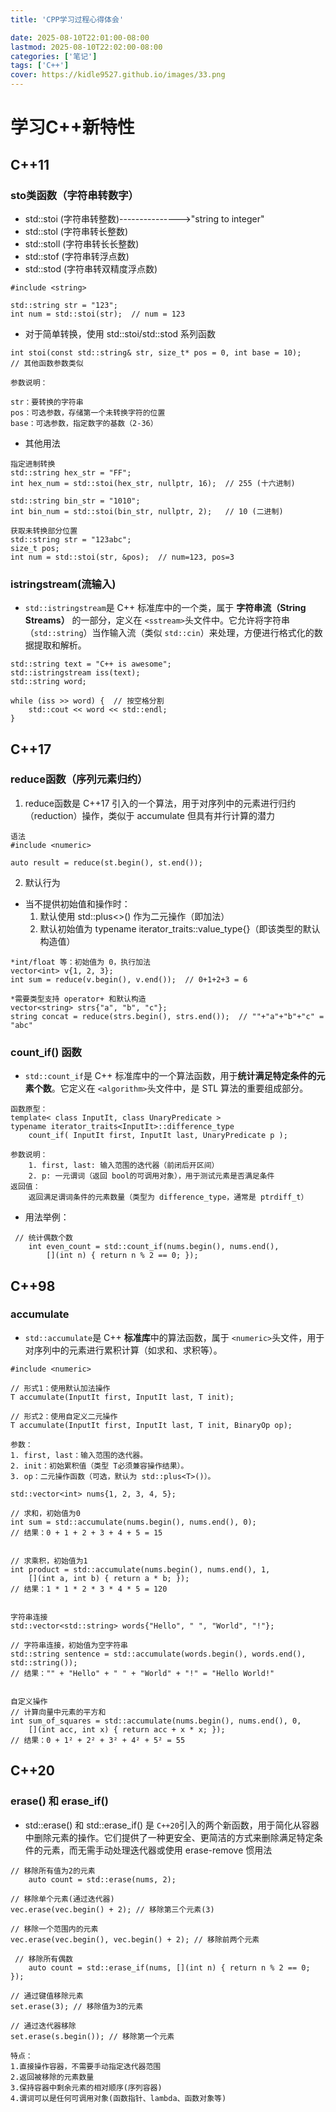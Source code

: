 ```yaml
---
title: 'CPP学习过程心得体会'

date: 2025-08-10T22:01:00-08:00
lastmod: 2025-08-10T22:02:00-08:00
categories: ['笔记']
tags: ['C++']
cover: https://kidle9527.github.io/images/33.png
---
```


# 学习C++新特性

## C++11
### sto类函数（字符串转数字）
  * std::stoi (字符串转整数)--------------->"string to integer"​​
  * std::stol (字符串转长整数)
  * std::stoll (字符串转长长整数)
  * std::stof (字符串转浮点数)
  * std::stod (字符串转双精度浮点数)
```
#include <string>

std::string str = "123";
int num = std::stoi(str);  // num = 123
```

* 对于简单转换，使用 std::stoi/std::stod 系列函数

```
int stoi(const std::string& str, size_t* pos = 0, int base = 10);
// 其他函数参数类似

参数说明：

str：要转换的字符串
pos：可选参数，存储第一个未转换字符的位置
base：可选参数，指定数字的基数（2-36）
```

* 其他用法

```\
指定进制转换
std::string hex_str = "FF";
int hex_num = std::stoi(hex_str, nullptr, 16);  // 255 (十六进制)

std::string bin_str = "1010";
int bin_num = std::stoi(bin_str, nullptr, 2);   // 10 (二进制)

获取未转换部分位置
std::string str = "123abc";
size_t pos;
int num = std::stoi(str, &pos);  // num=123, pos=3
```



### istringstream(流输入)

* `std::istringstream`是 C++ 标准库中的一个类，属于 **字符串流（String Streams）** 的一部分，定义在 `<sstream>`头文件中。它允许将字符串（`std::string`）当作输入流（类似 `std::cin`）来处理，方便进行格式化的数据提取和解析。

```
std::string text = "C++ is awesome";
std::istringstream iss(text);
std::string word;

while (iss >> word) {  // 按空格分割
    std::cout << word << std::endl;
}
```



## C++17

### reduce函数（序列元素归约）

1. reduce函数是 C++17 引入的一个算法，用于对序列中的元素进行归约（reduction）操作，类似于 accumulate 但具有并行计算的潜力

```
语法
#include <numeric>

auto result = reduce(st.begin(), st.end());
```

2. 默认行为

* 当不提供初始值和操作时：
  1. 默认使用 std::plus<>() 作为二元操作（即加法）
  2. 默认初始值为 typename iterator_traits<It>::value_type{}（即该类型的默认构造值）

```
*int/float 等：初始值为 0，执行加法
vector<int> v{1, 2, 3};
int sum = reduce(v.begin(), v.end());  // 0+1+2+3 = 6
	
*需要类型支持 operator+ 和默认构造
vector<string> strs{"a", "b", "c"};
string concat = reduce(strs.begin(), strs.end());  // ""+"a"+"b"+"c" = "abc"
```



### count_if() 函数

* `std::count_if`是 C++ 标准库中的一个算法函数，用于**统计满足特定条件的元素个数**。它定义在 `<algorithm>`头文件中，是 STL 算法的重要组成部分。

```
函数原型：
template< class InputIt, class UnaryPredicate >
typename iterator_traits<InputIt>::difference_type
    count_if( InputIt first, InputIt last, UnaryPredicate p );
    
参数说明：
	1. first, last: 输入范围的迭代器（前闭后开区间）
	2. p: 一元谓词（返回 bool的可调用对象），用于测试元素是否满足条件
返回值：
	返回满足谓词条件的元素数量（类型为 difference_type，通常是 ptrdiff_t）
```

* 用法举例：

```
 // 统计偶数个数
    int even_count = std::count_if(nums.begin(), nums.end(), 
        [](int n) { return n % 2 == 0; });
```



## C++98

### accumulate

* `std::accumulate`是 C++ **标准库**中的算法函数，属于 `<numeric>`头文件，用于对序列中的元素进行累积计算（如求和、求积等）。

```
#include <numeric>

// 形式1：使用默认加法操作
T accumulate(InputIt first, InputIt last, T init);

// 形式2：使用自定义二元操作
T accumulate(InputIt first, InputIt last, T init, BinaryOp op);

参数：
1. first, last：输入范围的迭代器。
2. init：初始累积值（类型 T必须兼容操作结果）。
3. op：二元操作函数（可选，默认为 std::plus<T>()）。

std::vector<int> nums{1, 2, 3, 4, 5};
	
// 求和，初始值为0
int sum = std::accumulate(nums.begin(), nums.end(), 0);
// 结果：0 + 1 + 2 + 3 + 4 + 5 = 15
	
	
// 求乘积，初始值为1
int product = std::accumulate(nums.begin(), nums.end(), 1, 
    [](int a, int b) { return a * b; });
// 结果：1 * 1 * 2 * 3 * 4 * 5 = 120
	
	
字符串连接
std::vector<std::string> words{"Hello", " ", "World", "!"};

// 字符串连接，初始值为空字符串
std::string sentence = std::accumulate(words.begin(), words.end(), std::string());
// 结果："" + "Hello" + " " + "World" + "!" = "Hello World!"
	
	
自定义操作
// 计算向量中元素的平方和
int sum_of_squares = std::accumulate(nums.begin(), nums.end(), 0,
    [](int acc, int x) { return acc + x * x; });
// 结果：0 + 1² + 2² + 3² + 4² + 5² = 55
```



## C++20

### erase() 和 erase_if()

* std::erase() 和 std::erase_if() 是 `C++20`引入的两个新函数，用于简化从容器中删除元素的操作。它们提供了一种更安全、更简洁的方式来删除满足特定条件的元素，而无需手动处理迭代器或使用 erase-remove 惯用法

```
// 移除所有值为2的元素
    auto count = std::erase(nums, 2);  

// 移除单个元素(通过迭代器)
vec.erase(vec.begin() + 2); // 移除第三个元素(3)

// 移除一个范围内的元素
vec.erase(vec.begin(), vec.begin() + 2); // 移除前两个元素

 // 移除所有偶数
    auto count = std::erase_if(nums, [](int n) { return n % 2 == 0; });
    
// 通过键值移除元素
set.erase(3); // 移除值为3的元素

// 通过迭代器移除
set.erase(s.begin()); // 移除第一个元素

特点：
1.直接操作容器，不需要手动指定迭代器范围
2.返回被移除的元素数量
3.保持容器中剩余元素的相对顺序(序列容器)
4.谓词可以是任何可调用对象(函数指针、lambda、函数对象等)
```

